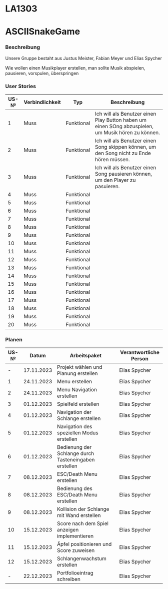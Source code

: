 # LA1303
# ASCIISnakeGame

### Beschreibung

Unsere Gruppe bestaht aus Justus Meister, Fabian Meyer und Elias Spycher

Wie wollen einen Musikplayer erstellen, man sollte Musik abspielen, pausieren, vorspulen, überspringen 

### User Stories

| US-№ | Verbindlichkeit | Typ  | Beschreibung                       |
| ---- | --------------- | ---- | ---------------------------------- |
| 1    |Muss             |Funktional|Ich will als Benutzer einen Play Button haben um einen SOng abzuspielen, um Musik hören zu können.|
| 2    |Muss             |Funktional|Ich will als Benutzer einen Song skippen können, um den Song nicht zu Ende hören müssen.|
| 3    |Muss             |Funktional|Ich will als Benutzer einen Song pausieren können, um den Player zu pasuieren.|
| 4    |Muss             |Funktional||
| 5    |Muss             |Funktional||
| 6    |Muss             |Funktional||
| 7    |Muss             |Funktional||
| 8    |Muss             |Funktional||
| 9    |Muss             |Funktional||
| 10    |Muss             |Funktional||
| 11    |Muss             |Funktional||
| 12    |Muss             |Funktional||
| 13    |Muss             |Funktional||
| 14    |Muss             |Funktional||
| 15    |Muss             |Funktional||
| 16    |Muss             |Funktional||
| 17    |Muss             |Funktional||
| 18    |Muss             |Funktional||
| 19    |Muss             |Funktional||
| 20    |Muss             |Funktional||

### Planen

| US-№ | Datum           | Arbeitspaket  | Verantwortliche Person                       |
| ---- | --------------- | ---- | ---------------------------------- |
| -    | 17.11.2023           |Projekt wählen und Planung erstellen| Elias Spycher |
| 1    | 24.11.2023           |Menu erstellen | Elias Spycher |
| 2    | 24.11.2023           |Menu Navigation erstellen | Elias Spycher |
| 3    | 01.12.2023           |Spielfeld erstellen| Elias Spycher |
| 4    | 01.12.2023           |Navigation der Schlange erstellen  | Elias Spycher |
| 5    | 01.12.2023           |Navigation des speziellen Modus erstellen  | Elias Spycher |
| 6    | 01.12.2023           |Bedienung der Schlange durch Tasteneingaben erstellen  | Elias Spycher |
| 7    | 08.12.2023           |ESC/Death Menu erstellen  | Elias Spycher |
| 8    | 08.12.2023           |Bedienung des ESC/Death Menu erstellen| Elias Spycher |
| 9    | 08.12.2023           |Kollision der Schlange mit Wand erstellen| Elias Spycher |
| 10    | 15.12.2023           |Score nach dem Spiel anzeigen implementieren| Elias Spycher |
| 11    | 15.12.2023           |Äpfel positionieren und Score zuweisen| Elias Spycher |
| 12    | 15.12.2023           |Schlangenwachstum erstellen| Elias Spycher |
| -    | 22.12.2023           |Portfolioeintrag schreiben| Elias Spycher |
